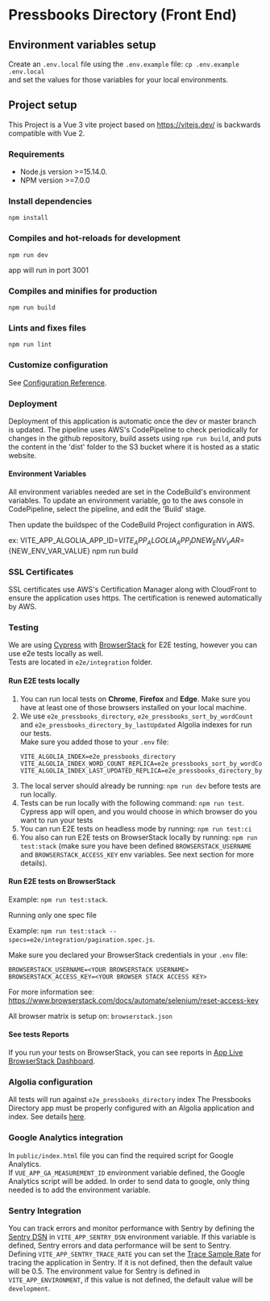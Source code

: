 # Pressbooks Directory (Front End)

## Environment variables setup
Create an `.env.local` file using the `.env.example` file: `cp .env.example .env.local`  
and set the values for those variables for your local environments.

## Project setup

This Project is a Vue 3 vite project based on https://vitejs.dev/ is backwards compatible with Vue 2.

### Requirements

- Node.js version >=15.14.0.
- NPM version >=7.0.0

### Install dependencies
```
npm install
```

### Compiles and hot-reloads for development
```
npm run dev
```
app will run in port 3001

### Compiles and minifies for production
```
npm run build
```

### Lints and fixes files
```
npm run lint
```

### Customize configuration

See [Configuration Reference](https://vitejs.dev/).
### Deployment
Deployment of this application is automatic once the dev or master branch is updated.
The pipeline uses AWS's CodePipeline to check periodically for changes in the github repository, 
build assets using `npm run build`, 
and puts the content in the 'dist' folder to the S3 bucket where it is hosted as a static website.

#### Environment Variables
All environment variables needed are set in the CodeBuild's environment variables.
To update an environment variable, go to the aws console in CodePipeline, select the pipeline, and
edit the 'Build' stage.

Then update the buildspec of the CodeBuild Project configuration in AWS.

ex: VITE_APP_ALGOLIA_APP_ID=${VITE_APP_ALGOLIA_APP_ID} NEW_ENV_VAR=${NEW_ENV_VAR_VALUE} npm run build

### SSL Certificates
SSL certificates use AWS's Certification Manager along with CloudFront
to ensure the application uses https. The certification is renewed automatically by AWS.

### Testing
We are using [Cypress](https://www.cypress.io/) with [BrowserStack](https://browserstack.com) for E2E testing, however you can use e2e tests locally as well.  
Tests are located in `e2e/integration` folder.
#### Run E2E tests locally

1. You can run local tests on **Chrome**, **Firefox** and **Edge**. Make sure you have at least one of those browsers installed on your local machine.
1. We use `e2e_pressbooks_directory`, `e2e_pressbooks_sort_by_wordCount` and `e2e_pressbooks_directory_by_lastUpdated` Algolia indexes for run our tests.  
   Make sure you added those to your `.env` file:
   ```
   VITE_ALGOLIA_INDEX=e2e_pressbooks_directory
   VITE_ALGOLIA_INDEX_WORD_COUNT_REPLICA=e2e_pressbooks_sort_by_wordCount
   VITE_ALGOLIA_INDEX_LAST_UPDATED_REPLICA=e2e_pressbooks_directory_by_lastUpdated
   ```
1. The local server should already be running: `npm run dev` before tests are run locally.
1. Tests can be run locally with the following command:  `npm run test`. Cypress app will open, and you would choose in which browser do you want to run your tests
1. You can run E2E tests on headless mode by running: `npm run test:ci`
1. You also can run E2E tests on BrowserStack locally by running: `npm run test:stack` (make sure you have been defined `BROWSERSTACK_USERNAME` and `BROWSERSTACK_ACCESS_KEY` env variables. See next section for more details).

#### Run E2E tests on BrowserStack

Example: `npm run test:stack`.

Running only one spec file

Example: `npm run test:stack --specs=e2e/integration/pagination.spec.js`.

Make sure you declared your BrowserStack credentials in your `.env` file:
```
BROWSERSTACK_USERNAME=<YOUR BROWSERSTACK USERNAME>
BROWSERSTACK_ACCESS_KEY=<YOUR BROWSER STACK ACCESS KEY>
```
For more information see: https://www.browserstack.com/docs/automate/selenium/reset-access-key

All browser matrix is setup on: `browserstack.json`

#### See tests Reports
If you run your tests on BrowserStack, you can see reports in [App Live BrowserStack Dashboard](https://automate.browserstack.com/dashboard/v2/). 

### Algolia configuration
All tests will run against `e2e_pressbooks_directory` index
The Pressbooks Directory app must be properly configured with an Algolia application and index. See details [here](https://docs.google.com/document/d/1SNf7jIelkXwzzAxEbGSjEL59GMDeh3o3wH7myY3LfBM/edit#).

### Google Analytics integration
In `public/index.html` file you can find the required script for Google Analytics.  
If `VUE_APP_GA_MEASUREMENT_ID` environment variable defined, the Google Analytics script will be added. 
In order to send data to google, only thing needed is to add the environment variable.

### Sentry Integration
You can track errors and monitor performance with Sentry by defining the [Sentry DSN](https://docs.sentry.io/platforms/javascript/guides/vue/configuration/options/#dsn) in
`VITE_APP_SENTRY_DSN` environment variable. If this variable is defined, Sentry errors
and data performance will be sent to Sentry.  
Defining `VITE_APP_SENTRY_TRACE_RATE` you can set the [Trace Sample Rate](https://docs.sentry.io/platforms/javascript/guides/vue/configuration/options/#tracesSampleRate) for tracing 
the application in Sentry. If it is not defined, then the default value will be 0.5.
The environment value for Sentry is defined in `VITE_APP_ENVIRONMENT`, if this value is not defined, the default 
value will be `development`.